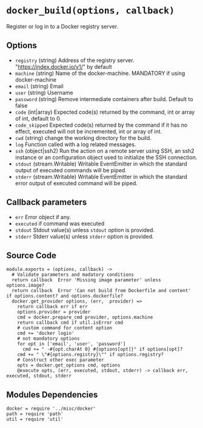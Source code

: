 
# `docker_build(options, callback)`

Register or log in to a Docker registry server.

## Options

*   `registry` (string)
    Address of the registry server. "https://index.docker.io/v1/" by default
*   `machine` (string)
    Name of the docker-machine. MANDATORY if using docker-machine
*   `email` (string)
    Email
*   `user` (string)
    Username
*   `password` (string)
    Remove intermediate containers after build. Default to false
*   `code`   (int|array)
    Expected code(s) returned by the command, int or array of int, default to 0.
*   `code_skipped`
    Expected code(s) returned by the command if it has no effect, executed will
    not be incremented, int or array of int.
*   `cwd` (string)
    change the working directory for the build.
*   `log`
    Function called with a log related messages.
*   `ssh` (object|ssh2)
    Run the action on a remote server using SSH, an ssh2 instance or an
    configuration object used to initialize the SSH connection.
*   `stdout` (stream.Writable)
    Writable EventEmitter in which the standard output of executed commands will
    be piped.
*   `stderr` (stream.Writable)
    Writable EventEmitter in which the standard error output of executed command
    will be piped.

## Callback parameters

*   `err`
    Error object if any.
*   `executed`
    if command was executed
*   `stdout`
    Stdout value(s) unless `stdout` option is provided.
*   `stderr`
    Stderr value(s) unless `stderr` option is provided.

## Source Code

    module.exports = (options, callback) ->
      # Validate parameters and madatory conditions
      return callback  Error 'Missing image parameter' unless options.image?
      return callback  Error 'Can not build from Dockerfile and content' if options.content? and options.dockerfile?
      docker.get_provider options, (err,  provider) =>
        return callback err if err
        options.provider = provider
        cmd = docker.prepare_cmd provider, options.machine
        return callback cmd if util.isError cmd
        # custom command for content option
        cmd += 'docker login'
        # not mandatory options
        for opt in ['email', 'user', 'password']
          cmd += " -#{opt.charAt 0} #{options[opt]}" if options[opt]?
        cmd += " \"#{options.registry}\"" if options.registry?
        # Construct other exec parameter
        opts = docker.get_options cmd, options
        @execute opts, (err, executed, stdout, stderr) -> callback err, executed, stdout, stderr

## Modules Dependencies

    docker = require '../misc/docker'
    path = require 'path'
    util = require 'util'
